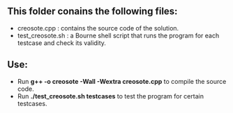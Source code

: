 ## This folder conains the following files: 
 - creosote.cpp : contains the source code of the solution.
 - test_creosote.sh : a Bourne shell script that runs the program for each testcase and check its validity.
 
 ## Use:
  - Run __g++ -o creosote -Wall -Wextra creosote.cpp__ to compile the source code.
  - Run __./test_creosote.sh testcases__ to test the program for certain testcases.
